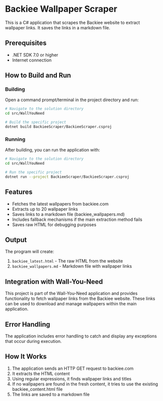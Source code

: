 # Backiee Wallpaper Scraper

This is a C# application that scrapes the Backiee website to extract wallpaper links. It saves the links in a markdown file.

## Prerequisites

- .NET SDK 7.0 or higher
- Internet connection

## How to Build and Run

### Building

Open a command prompt/terminal in the project directory and run:

```bash
# Navigate to the solution directory
cd src/WallYouNeed

# Build the specific project
dotnet build BackieeScraper/BackieeScraper.csproj
```

### Running

After building, you can run the application with:

```bash
# Navigate to the solution directory
cd src/WallYouNeed

# Run the specific project
dotnet run --project BackieeScraper/BackieeScraper.csproj
```

## Features

- Fetches the latest wallpapers from backiee.com
- Extracts up to 20 wallpaper links
- Saves links to a markdown file (backiee_wallpapers.md)
- Includes fallback mechanisms if the main extraction method fails
- Saves raw HTML for debugging purposes

## Output

The program will create:
1. `backiee_latest.html` - The raw HTML from the website
2. `backiee_wallpapers.md` - Markdown file with wallpaper links

## Integration with Wall-You-Need

This project is part of the Wall-You-Need application and provides functionality to fetch wallpaper links from the Backiee website. These links can be used to download and manage wallpapers within the main application.

## Error Handling

The application includes error handling to catch and display any exceptions that occur during execution.

## How It Works

1. The application sends an HTTP GET request to backiee.com
2. It extracts the HTML content
3. Using regular expressions, it finds wallpaper links and titles
4. If no wallpapers are found in the fresh content, it tries to use the existing backiee_content.html file
5. The links are saved to a markdown file 